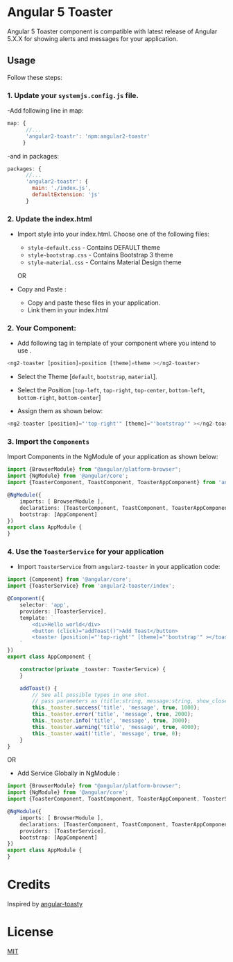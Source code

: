 # Angular 5 Toaster
Angular 5 Toaster component is compatible with latest release of Angular 5.X.X for showing alerts and messages for your application.

## Usage
Follow these steps:

### 1. Update your `systemjs.config.js` file.
-Add following line in map:

```js
map: {
      //...
      'angular2-toastr': 'npm:angular2-toastr'
     }
```
-and in packages:

```js
packages: {
      //...
      'angular2-toastr': {
        main: './index.js',
        defaultExtension: 'js'
      }
```

### 2. Update the index.html

- Import style into your index.html. Choose one of the following files:
  - `style-default.css` - Contains DEFAULT theme
  - `style-bootstrap.css` - Contains Bootstrap 3 theme
  - `style-material.css` - Contains Material Design theme

  OR
- Copy and Paste :
  - Copy and paste these files in your application.
  - Link them in your index.html

### 2. Your Component:
- Add following tag in template of your component where you intend to use .

```ts
<ng2-toaster [position]=position [theme]=theme ></ng2-toaster>
```

- Select the Theme [`default`, `bootstrap`, `material`].

- Select the Position [`top-left`, `top-right`, `top-center`, `bottom-left`, `bottom-right`, `bottom-center`]

- Assign them as shown below:

```ts
<ng2-toaster [position]="'top-right'" [theme]="'bootstrap'" ></ng2-toaster>
```


### 3. Import the `Components`
Import Components in the NgModule of your application as shown below:

```ts
import {BrowserModule} from "@angular/platform-browser";
import {NgModule} from '@angular/core';
import {ToasterComponent, ToastComponent, ToasterAppComponent} from 'angular2-toastr/index';

@NgModule({
    imports: [ BrowserModule ],
    declarations: [ToasterComponent, ToastComponent, ToasterAppComponent]
    bootstrap: [AppComponent]
})
export class AppModule {
}
```

### 4. Use the `ToasterService` for your application
- Import `ToasterService` from `angular2-toaster` in your application code:

```ts
import {Component} from '@angular/core';
import {ToasterService} from 'angular2-toaster/index';

@Component({
    selector: 'app',
    providers: [ToasterService],
    template: `
        <div>Hello world</div>
        <button (click)="addToast()">Add Toast</button>
        <toaster [position]="'top-right'" [theme]="'bootstrap'" ></toaster>
    `
})
export class AppComponent {

    constructor(private _toaster: ToasterService) {
    }

    addToast() {
        // See all possible types in one shot.
        // pass parameters as (title:string, message:string, show_close_button:boolean, timeout:number)
        this._toaster.success('title', 'message', true, 1000);
        this._toaster.error('title', 'message', true, 2000);
        this._toaster.info('title', 'message', true, 3000);
        this._toaster.warning('title', 'message', true, 4000);
        this._toaster.wait('title', 'message', true, 0);
    }
}
```
OR
- Add Service Globally in NgModule :
```ts
import {BrowserModule} from "@angular/platform-browser";
import {NgModule} from '@angular/core';
import {ToasterComponent, ToastComponent, ToasterAppComponent, ToasterService} from 'angular2-toastr/index';

@NgModule({
    imports: [ BrowserModule ],
    declarations: [ToasterComponent, ToastComponent, ToasterAppComponent],
    providers: [ToasterService],
    bootstrap: [AppComponent]
})
export class AppModule {
}
```

# Credits
Inspired by [angular-toasty](https://github.com/teamfa/angular-toasty)

# License
 [MIT](/LICENSE)
